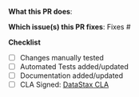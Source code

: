 <!--  Thanks for sending a pull request!  Before submitting:

1. Read our CONTRIBUTING.md guide
2. Rebase your PR if it gets out of sync with main
-->

**What this PR does**:

**Which issue(s) this PR fixes**:
Fixes #<issue number>

**Checklist**
- [ ] Changes manually tested
- [ ] Automated Tests added/updated
- [ ] Documentation added/updated
- [ ] CLA Signed: [DataStax CLA](https://cla.datastax.com/)
